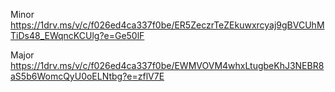 Minor
https://1drv.ms/v/c/f026ed4ca337f0be/ER5ZeczrTeZEkuwxrcyaj9gBVCUhMTiDs48_EWqncKCUlg?e=Ge50lF


Major
https://1drv.ms/v/c/f026ed4ca337f0be/EWMVOVM4whxLtugbeKhJ3NEBR8aS5b6WomcQyU0oELNtbg?e=zflV7E
